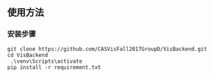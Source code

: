 ## 使用方法

### 安装步骤

```
git clone https://github.com/CASVisFall2017GroupD/VisBackend.git
cd VisBackend
 .\venv\Scripts\activate
pip install -r requirement.txt
```

